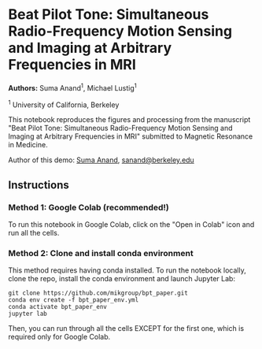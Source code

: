 # **Beat Pilot Tone: Simultaneous Radio-Frequency Motion Sensing and Imaging at Arbitrary Frequencies in MRI**
**Authors:** Suma Anand<sup>1</sup>, Michael Lustig<sup>1</sup>

<sup>1</sup> University of California, Berkeley

This notebook reproduces the figures and processing from the manuscript "Beat Pilot Tone: Simultaneous Radio-Frequency Motion Sensing and Imaging at Arbitrary Frequencies in MRI" submitted to Magnetic Resonance in Medicine.

Author of this demo: [Suma Anand](https://people.eecs.berkeley.edu/~sanand/), sanand@berkeley.edu

## Instructions

### Method 1: Google Colab (recommended!)
To run this notebook in Google Colab, click on the "Open in Colab" icon and run all the cells.

### Method 2: Clone and install conda environment
This method requires having conda installed. 
To run the notebook locally, clone the repo, install the conda environment and launch Jupyter Lab:

```
git clone https://github.com/mikgroup/bpt_paper.git
conda env create -f bpt_paper_env.yml
conda activate bpt_paper_env
jupyter lab

```
Then, you can run through all the cells EXCEPT for the first one, which is required only for Google Colab.
